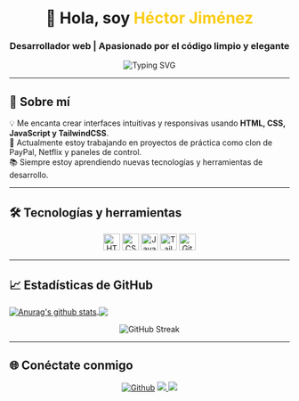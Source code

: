 <!-- Encabezado animado con HTML -->
<h1 align="center">👋 Hola, soy <span style="color:#facc15">Héctor Jiménez</span></h1>
<h3 align="center">Desarrollador web | Apasionado por el código limpio y elegante</h3>

<p align="center">
  <img src="https://readme-typing-svg.demolab.com?font=Fira+Code&duration=4000&pause=500&color=FACC15&center=true&vCenter=true&width=435&lines=Desarrollador+Frontend+💻;Fan+de+Tailwind+CSS+🎨;JavaScript+es+mi+lenguaje+favorito+⚡" alt="Typing SVG" />
</p>

---

## 🚀 Sobre mí

💡 Me encanta crear interfaces intuitivas y responsivas usando **HTML, CSS, JavaScript y TailwindCSS**.  
🎯 Actualmente estoy trabajando en proyectos de práctica como clon de PayPal, Netflix y paneles de control.  
📚 Siempre estoy aprendiendo nuevas tecnologías y herramientas de desarrollo.

---

## 🛠️ Tecnologías y herramientas

<p align="center">
  <img src="https://cdn.jsdelivr.net/gh/devicons/devicon/icons/html5/html5-original.svg" height="30px" alt="HTML5" />
  <img src="https://cdn.jsdelivr.net/gh/devicons/devicon/icons/css3/css3-original.svg" height="30px" alt="CSS3" />
  <img src="https://cdn.jsdelivr.net/gh/devicons/devicon/icons/javascript/javascript-original.svg" height="30px" alt="JavaScript" />
  <img src="https://cdn.jsdelivr.net/gh/devicons/devicon/icons/tailwindcss/tailwindcss-plain.svg" height="30px" alt="TailwindCSS" />
  <img src="https://cdn.jsdelivr.net/gh/devicons/devicon/icons/git/git-original.svg" height="30px" alt="Git" />
</p>

---

## 📈 Estadísticas de GitHub

<a href="https://github.com/hectorji0110/github-readme-stats">
  <img align="center" src="https://github-readme-stats.vercel.app/api?username=Hectorji0110&show_icons=true&include_all_commits=true&theme=material-palenight" alt="Anurag's github stats" />
</a>

<a href="https://github.com/hectorji0110/github-readme-stats">
  <!-- Change the `github-readme-stats.anuraghazra1.vercel.app` to `github-readme-stats.vercel.app`  -->
  <img align="center" src="https://github-readme-stats.vercel.app/api/top-langs/?username=Hectorji0110&layout=compact&theme=material-palenight" />
</a>

<p align="center">
  <img src="https://github-readme-streak-stats.herokuapp.com/?user=Hectorji0110&theme=tokyonight" alt="GitHub Streak" />
</p>

---

## 🌐 Conéctate conmigo

<p align="center">
  <a href="https://github.com/hectorji0110" target="_blank"><img alt="Github" src="https://img.shields.io/badge/GitHub-%2312100E.svg?&style=for-the-badge&logo=Github&logoColor=white" /></a>
  <a href="https://www.linkedin.com/in/tu-linkedin" target="_blank">
    <img src="https://img.shields.io/badge/LinkedIn-%230077B5.svg?style=for-the-badge&logo=linkedin&logoColor=white"/>
  </a>
  <a href="hectorjimenez0110@gmail.com">
    <img src="https://img.shields.io/badge/Gmail-D14836?style=for-the-badge&logo=gmail&logoColor=white"/>
  </a>
</p>


<!--
**hectorji0110/hectorji0110** is a ✨ _special_ ✨ repository because its `README.md` (this file) appears on your GitHub profile.

Here are some ideas to get you started:

- 🔭 I’m currently working on ...
- 🌱 I’m currently learning ...
- 👯 I’m looking to collaborate on ...
- 🤔 I’m looking for help with ...
- 💬 Ask me about ...
- 📫 How to reach me: ...
- 😄 Pronouns: ...
- ⚡ Fun fact: ...
-->
